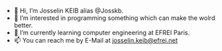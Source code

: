 - 👋 Hi, I’m Josselin KEIB alias @Josskb.
- 👀 I’m interested in programming something which can make the wolrd better.
- 🌱 I’m currently learning computer engineering at EFREI Paris.
- 📫 You can reach me by E-Mail at josselin.keib@efrei.net

<!---
Josskb/Josskb is a ✨ special ✨ repository because its `README.md` (this file) appears on your GitHub profile.
You can click the Preview link to take a look at your changes.
--->

